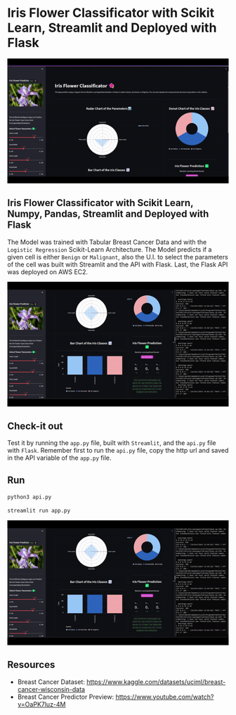 # Iris Flower Classificator with Scikit Learn, Streamlit and Deployed with Flask 

![](./assets/prev-1.gif)

## Iris Flower Classificator with Scikit Learn, Numpy, Pandas, Streamlit and Deployed with Flask 

The Model was trained with Tabular Breast Cancer Data and with the `Logistic Regression` Scikit-Learn Architecture. The Model predicts if a given cell is either `Benign` or `Malignant`, also the U.I. to select the parameters of the cell was built with Streamlit and the API with Flask. Last, the Flask API was deployed on AWS EC2.

![](./assets/prev-2.gif)

## Check-it out

Test it by running the `app.py` file, built with `Streamlit`, and the `api.py` file with `Flask`. Remember first to run the `api.py` file, copy the http url and saved in the API variable of the `app.py` file.

## Run
```sh
python3 api.py
```

```sh
streamlit run app.py
```

![](./assets/prev-2.gif)

## Resources
- Breast Cancer Dataset: https://www.kaggle.com/datasets/uciml/breast-cancer-wisconsin-data
- Breast Cancer Predictor Preview: https://www.youtube.com/watch?v=OaPK7luz-4M
